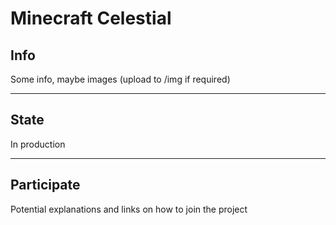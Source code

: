 # Minecraft Celestial

## Info
Some info, maybe images (upload to /img if required)

---

## State
In production

---

## Participate
Potential explanations and links on how to join the project
